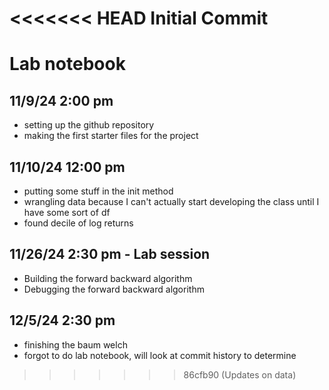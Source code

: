 <<<<<<< HEAD
Initial Commit
=======
# Lab notebook
## 11/9/24 2:00 pm
- setting up the github repository
- making the first starter files for the project
## 11/10/24 12:00 pm
- putting some stuff in the init method
- wrangling data because I can't actually start developing the class until I have some sort of df
- found decile of log returns
## 11/26/24 2:30 pm - Lab session
- Building the forward backward algorithm
- Debugging the forward backward algorithm
## 12/5/24 2:30 pm 
- finishing the baum welch
- forgot to do lab notebook, will look at commit history to determine

>>>>>>> 86cfb90 (Updates on data)
